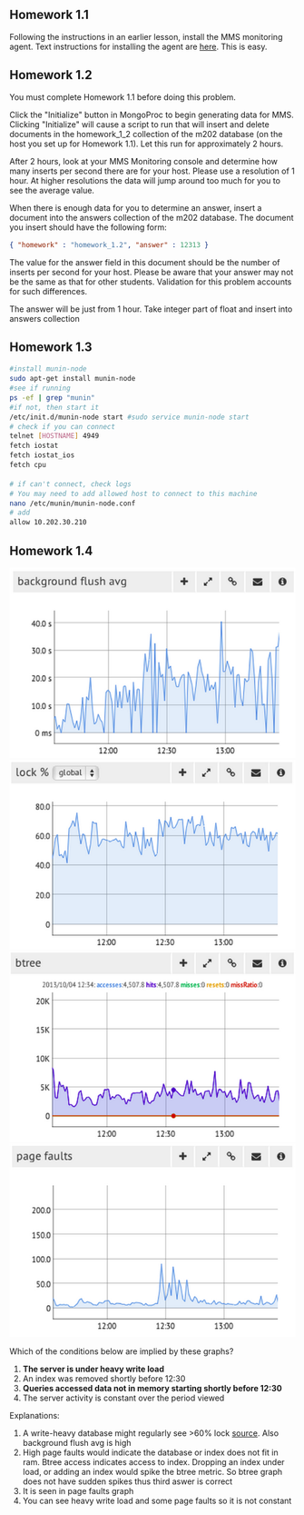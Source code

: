 Homework 1.1
----
Following the instructions in an earlier lesson, install the MMS monitoring agent. Text instructions for installing the agent are [here](http://mms.mongodb.com/help/monitoring/tutorial/set-up-mms/).
This is easy.

Homework 1.2
----
You must complete Homework 1.1 before doing this problem.

Click the "Initialize" button in MongoProc to begin generating data for MMS. Clicking "Initialize" will cause a script to run that will insert and delete documents in the homework_1_2 collection of the m202 database (on the host you set up for Homework 1.1). Let this run for approximately 2 hours.

After 2 hours, look at your MMS Monitoring console and determine how many inserts per second there are for your host. Please use a resolution of 1 hour. At higher resolutions the data will jump around too much for you to see the average value.

When there is enough data for you to determine an answer, insert a document into the answers collection of the m202 database. The document you insert should have the following form:

```json
{ "homework" : "homework_1.2", "answer" : 12313 }
```
The value for the answer field in this document should be the number of inserts per second for your host. Please be aware that your answer may not be the same as that for other students. Validation for this problem accounts for such differences.

The answer will be just from 1 hour. Take integer part of float and insert into answers collection

Homework 1.3
----
```bash
#install munin-node
sudo apt-get install munin-node
#see if running
ps -ef | grep "munin"
#if not, then start it
/etc/init.d/munin-node start #sudo service munin-node start
# check if you can connect
telnet [HOSTNAME] 4949
fetch iostat
fetch iostat_ios
fetch cpu

# if can't connect, check logs
# You may need to add allowed host to connect to this machine
nano /etc/munin/munin-node.conf
# add
allow 10.202.30.210
```

Homework 1.4
----
![backflush](/week1/background_flush.png)
![lock](/week1/lock.png)
![btree](/week1/btree.png)
![pagefaults](/week1/page_faults.png)

Which of the conditions below are implied by these graphs?

1.  **The server is under heavy write load**
2.  An index was removed shortly before 12:30
3.  **Queries accessed data not in memory starting shortly before 12:30**
4.  The server activity is constant over the period viewed

Explanations:

1.  A write-heavy database might regularly see >60% lock [source](http://blog.mms.mongodb.com/post/78650784046/learn-about-lock-percentage-concurrency-in-mongodb). Also background flush avg is high
2.  High page faults would indicate the database or index does not fit in ram. Btree access indicates access to index. Dropping an index under load, or adding an index would spike the btree metric. So btree graph does not have sudden spikes thus third aswer is correct
3.  It is seen in page faults graph
4.  You can see heavy write load and some page faults so it is not constant

